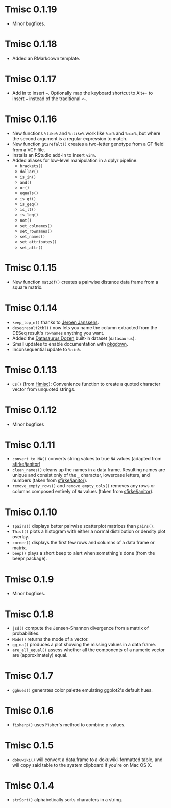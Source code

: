 # Tmisc 0.1.19 

- Minor bugfixes.

# Tmisc 0.1.18

- Added an RMarkdown template.

# Tmisc 0.1.17

- Add in to insert ` = `. Optionally map the keyboard shortcut to Alt+`-` to insert `=` instead of the traditional `<-`.

# Tmisc 0.1.16

- New functions `%like%` and `%nlike%` work like `%in%` and `%nin%`, but where the second argument is a regular expression to match.
- New function `gt2refalt()` creates a two-letter genotype from a GT field from a VCF file.
- Installs an RStudio add-in to insert `%in%`.
- Added aliases for low-level manipulation in a dplyr pipeline:
    - `brackets()`
    - `dollar()`
    - `is_in()`
    - `and()`
    - `or()`
    - `equals()`
    - `is_gt()`
    - `is_geq()`
    - `is_lt()`
    - `is_leq()`
    - `not()`
    - `set_colnames()`
    - `set_rownames()`
    - `set_names()`
    - `set_attributes()`
    - `set_attr()`

# Tmisc 0.1.15

- New function `mat2df()` creates a pairwise distance data frame from a square matrix.

# Tmisc 0.1.14

- `keep_top_n()` thanks to [Jeroen Janssens](https://gist.github.com/jeroenjanssens/1c628c7e07429e5f0f2245e8598ec8e9).
- `deseqresult2tbl()` now lets you name the column extracted from the DESeq result's `rownames` anything you want.
- Added the [Datasaurus Dozen](https://www.autodeskresearch.com/publications/samestats) built-in dataset (`datasaurus`).
- Small updates to enable documentation with [pkgdown](https://github.com/hadley/pkgdown).
- Inconsequential update to `%nin%`.

# Tmisc 0.1.13

- `Cs()` (from [Hmisc](https://cran.r-project.org/package=Hmisc)): Convenience function to create a quoted character vector from unquoted strings.

# Tmisc 0.1.12

- Minor bugfixes

# Tmisc 0.1.11

- `convert_to_NA()` converts string values to true `NA` values (adapted from [sfirke/janitor](https://cran.r-project.org/package=janitor))
- `clean_names()` cleans up the names in a data frame. Resulting names are unique and consist only of the `_` character, lowercase letters, and numbers (taken from [sfirke/janitor](https://cran.r-project.org/package=janitor)).
- `remove_empty_rows()` and `remove_empty_cols()` removes any rows or columns composed entirely of `NA` values (taken from [sfirke/janitor](https://cran.r-project.org/package=janitor)).

# Tmisc 0.1.10

- `Tpairs()` displays better pairwise scatterplot matrices than `pairs()`.
- `Thist()` plots a histogram with either a normal distribution or density plot overlay.
- `corner()` displays the first few rows and columns of a data frame or matrix.
- `beep()` plays a short beep to alert when something's done (from the beepr package).

# Tmisc 0.1.9

- Minor bugfixes.

# Tmisc 0.1.8

- `jsd()` compute the Jensen-Shannon divergence from a matrix of probabilities.
- `Mode()` returns the mode of a vector.
- `gg_na()` produces a plot showing the missing values in a data frame.
- `are_all_equal()` assess whether all the components of a numeric vector are (approximately) equal.

# Tmisc 0.1.7

- `gghues()` generates color palette emulating ggplot2's default hues.

# Tmisc 0.1.6

- `fisherp()` uses Fisher's method to combine p-values.

# Tmisc 0.1.5

- `dokuwiki()` will convert a data.frame to a dokuwiki-formatted table, and will copy said table to the system clipboard if you're on Mac OS X.

# Tmisc 0.1.4

- `strSort()` alphabetically sorts characters in a string. 
